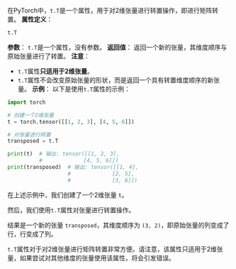 在PyTorch中，`t.T`是一个属性，用于对2维张量进行转置操作，即进行矩阵转置。
**属性定义**：
```python
t.T
```
**参数**：
`t.T`是一个属性，没有参数。
**返回值**：
返回一个新的张量，其维度顺序与原始张量进行了转置。
**注意**：
- `t.T`属性**只适用于2维张量**。
- `t.T`属性不会改变原始张量的形状，而是返回一个具有转置维度顺序的新张量。
**示例**：
以下是使用`t.T`属性的示例：

```python
import torch

# 创建一个2维张量
t = torch.tensor([[1, 2, 3], [4, 5, 6]])

# 对张量进行转置
transposed = t.T

print(t)  # 输出: tensor([[1, 2, 3],
          #             [4, 5, 6]])
print(transposed)  # 输出: tensor([[1, 4],
                   #             [2, 5],
                   #             [3, 6]])
```

在上述示例中，我们创建了一个2维张量 `t`。

然后，我们使用`t.T`属性对张量进行转置操作。

结果是一个新的张量 `transposed`，其维度顺序为 `(3, 2)`，即原始张量的列变成了行，行变成了列。

`t.T`属性对于对2维张量进行矩阵转置非常方便。请注意，该属性只适用于2维张量，如果尝试对其他维度的张量使用该属性，将会引发错误。
